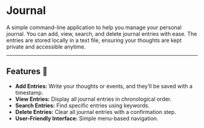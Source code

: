 # Journal

A simple command-line application to help you manage your personal journal. You can add, view, search, and delete journal entries with ease. The entries are stored locally in a text file, ensuring your thoughts are kept private and accessible anytime.

---

## Features 🚀

- **Add Entries:** Write your thoughts or events, and they’ll be saved with a timestamp.
- **View Entries:** Display all journal entries in chronological order.
- **Search Entries:** Find specific entries using keywords.
- **Delete Entries:** Clear all journal entries with a confirmation step.
- **User-Friendly Interface:** Simple menu-based navigation.
